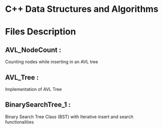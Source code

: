 # **C++ Data Structures and Algorithms**

# Files Description

## AVL_NodeCount : 
Counting nodes while inserting in an AVL tree

## AVL_Tree : 
Implementation of AVL Tree

## BinarySearchTree_1 : 
Binary Search Tree Class (BST) with Iterative insert and search functionalities


